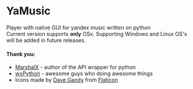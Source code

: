 # YaMusic
Player with native GUI for yandex music written on python  
Current version supports **only** OSx. Supporting Windows and Linux OS's will be added in future releases.

#### Thank you:
   * [MarshalX](https://github.com/MarshalX) - author of the API wrapper for python
   * [wxPython](https://github.com/wxWidgets/Phoenix/) - awesome guys who doing awesome things
   * Icons made by [Dave Gandy](https://www.flaticon.com/authors/dave-gandy) from [Flaticon](https://www.flaticon.com/)

